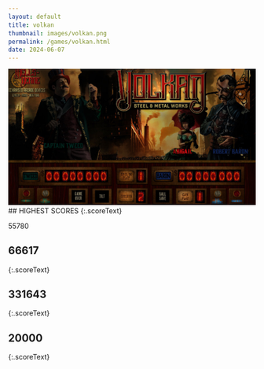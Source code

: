 ```yaml
---
layout: default
title: volkan
thumbnail: images/volkan.png
permalink: /games/volkan.html
date: 2024-06-07
---
```


<img src="../images/volkan.png" class="gameThumbnail img-fluid mx-auto align-middle">
## HIGHEST SCORES
{:.scoreText}

55780

## 66617
{:.scoreText}


## 331643
{:.scoreText}


## 20000
{:.scoreText}



